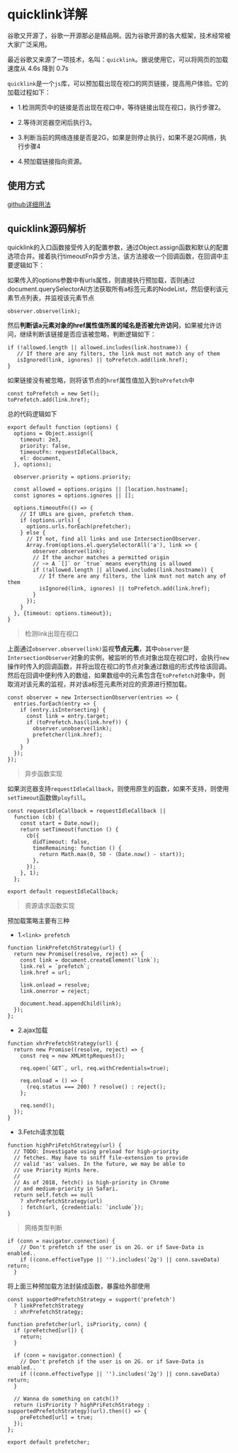 # quicklink详解
谷歌又开源了，谷歌一开源那必是精品啊。因为谷歌开源的各大框架，技术经常被大家广泛采用。

最近谷歌又来源了一项技术，名叫：`quicklink`。据说使用它，可以将网页的加载速度从 4.6s 降到 0.7s

`quicklink`是一个`js`库，可以预加载出现在视口的网页链接，提高用户体验。它的加载过程如下：
- 1.检测网页中的链接是否出现在视口中，等待链接出现在视口，执行步骤2。
- 2.等待浏览器空闲后执行3。
- 3.判断当前的网络连接是否是2G，如果是则停止执行，如果不是2G网络，执行步骤4

- 4.预加载链接指向资源。


## 使用方式
[github详细用法](https://github.com/GoogleChromeLabs/quicklink)

## quicklink源码解析

quicklink的入口函数接受传入的配置参数，通过Object.assign函数和默认的配置选项合并。接着执行timeoutFn异步方法，该方法接收一个回调函数，在回调中主要逻辑如下：

如果传入的options参数中有urls属性，则直接执行预加载，否则通过document.querySelectorAll方法获取所有a标签元素的NodeList，然后便利该元素节点列表，并监视该元素节点
```
observer.observe(link);
```

然后**判断该a元素对象的href属性值所属的域名是否被允许访问**，如果被允许访问，继续判断该链接是否应该被忽略，判断逻辑如下：
```
if (!allowed.length || allowed.includes(link.hostname)) {
   // If there are any filters, the link must not match any of them
   isIgnored(link, ignores) || toPrefetch.add(link.href);
}
```

如果链接没有被忽略，则将该节点的`href`属性值加入到`toPrefetch`中
```
const toPrefetch = new Set();
toPrefetch.add(link.href);
```

总的代码逻辑如下

```
export default function (options) {
  options = Object.assign({
    timeout: 2e3,
    priority: false,
    timeoutFn: requestIdleCallback,
    el: document,
  }, options);

  observer.priority = options.priority;

  const allowed = options.origins || [location.hostname];
  const ignores = options.ignores || [];

  options.timeoutFn(() => {
    // If URLs are given, prefetch them.
    if (options.urls) {
      options.urls.forEach(prefetcher);
    } else {
      // If not, find all links and use IntersectionObserver.
      Array.from(options.el.querySelectorAll('a'), link => {
        observer.observe(link);
        // If the anchor matches a permitted origin
        // ~> A `[]` or `true` means everything is allowed
        if (!allowed.length || allowed.includes(link.hostname)) {
          // If there are any filters, the link must not match any of them
          isIgnored(link, ignores) || toPrefetch.add(link.href);
        }
      });
    }
  }, {timeout: options.timeout});
}
```
> 检测link出现在视口

上面通过`observer.observe(link)`监视**节点元素**，其中`observer`是`IntersectionObserver`对象的实例，被监听的节点对象出现在视口时，会执行`new`操作时传入的回调函数，并将出现在视口的节点对象通过数组的形式传给该回调。然后在回调中便利传入的数组，如果数组中的元素包含在`toPrefetch`对象中，则取消对该元素的监视，并对该a标签元素所对应的资源进行预加载。
```
const observer = new IntersectionObserver(entries => {
  entries.forEach(entry => {
    if (entry.isIntersecting) {
      const link = entry.target;
      if (toPrefetch.has(link.href)) {
        observer.unobserve(link);
        prefetcher(link.href);
      }
    }
  });
});
```

> 异步函数实现

如果浏览器支持`requestIdleCallback`，则使用原生的函数，如果不支持，则使用`setTimeout`函数做`ployfill`。
```
const requestIdleCallback = requestIdleCallback ||
  function (cb) {
    const start = Date.now();
    return setTimeout(function () {
      cb({
        didTimeout: false,
        timeRemaining: function () {
          return Math.max(0, 50 - (Date.now() - start));
        },
      });
    }, 1);
  };

export default requestIdleCallback;
```

> 资源请求函数实现

预加载策略主要有三种

- 1.`<link> prefetch`
```
function linkPrefetchStrategy(url) {
  return new Promise((resolve, reject) => {
    const link = document.createElement(`link`);
    link.rel = `prefetch`;
    link.href = url;

    link.onload = resolve;
    link.onerror = reject;

    document.head.appendChild(link);
  });
};
```
- 2.ajax加载
```
function xhrPrefetchStrategy(url) {
  return new Promise((resolve, reject) => {
    const req = new XMLHttpRequest();

    req.open(`GET`, url, req.withCredentials=true);

    req.onload = () => {
      (req.status === 200) ? resolve() : reject();
    };

    req.send();
  });
}
```
- 3.Fetch请求加载
```
function highPriFetchStrategy(url) {
  // TODO: Investigate using preload for high-priority
  // fetches. May have to sniff file-extension to provide
  // valid 'as' values. In the future, we may be able to
  // use Priority Hints here.
  //
  // As of 2018, fetch() is high-priority in Chrome
  // and medium-priority in Safari.
  return self.fetch == null
    ? xhrPrefetchStrategy(url)
    : fetch(url, {credentials: `include`});
}
```
> 网络类型判断
```
if (conn = navigator.connection) {
    // Don't prefetch if the user is on 2G. or if Save-Data is enabled..
    if ((conn.effectiveType || '').includes('2g') || conn.saveData) return;
  }
  ```

将上面三种预加载方法封装成函数，暴露给外部使用
```
const supportedPrefetchStrategy = support('prefetch')
  ? linkPrefetchStrategy
  : xhrPrefetchStrategy;

function prefetcher(url, isPriority, conn) {
  if (preFetched[url]) {
    return;
  }

  if (conn = navigator.connection) {
    // Don't prefetch if the user is on 2G. or if Save-Data is enabled..
    if ((conn.effectiveType || '').includes('2g') || conn.saveData) return;
  }

  // Wanna do something on catch()?
  return (isPriority ? highPriFetchStrategy : supportedPrefetchStrategy)(url).then(() => {
    preFetched[url] = true;
  });
};

export default prefetcher;
```